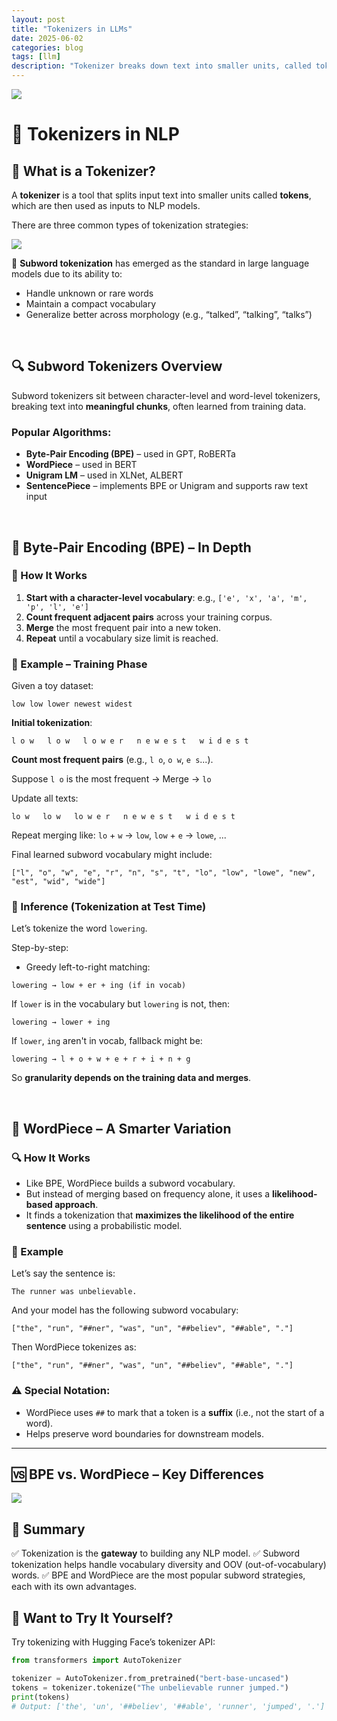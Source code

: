 ```yaml
---
layout: post
title: "Tokenizers in LLMs"
date: 2025-06-02
categories: blog
tags: [llm]
description: "Tokenizer breaks down text into smaller units, called tokens, which can be words, subwords, or even individual characters"
---
```


<img src="{{ '/poster/tokenizer.png' | relative_url }}">


# 🧠 Tokenizers in NLP

## 📍 What is a Tokenizer?

A **tokenizer** is a tool that splits input text into smaller units called **tokens**, which are then used as inputs to NLP models.

There are three common types of tokenization strategies:

<img src="{{ '/images/tokenizer_p1.png' | relative_url }}">

🔑 **Subword tokenization** has emerged as the standard in large language models due to its ability to:

* Handle unknown or rare words
* Maintain a compact vocabulary
* Generalize better across morphology (e.g., “talked”, “talking”, “talks”)


<br>


## 🔍 Subword Tokenizers Overview

Subword tokenizers sit between character-level and word-level tokenizers, breaking text into **meaningful chunks**, often learned from training data.

### Popular Algorithms:

* **Byte-Pair Encoding (BPE)** – used in GPT, RoBERTa
* **WordPiece** – used in BERT
* **Unigram LM** – used in XLNet, ALBERT
* **SentencePiece** – implements BPE or Unigram and supports raw text input


<br>


## 🔧 Byte-Pair Encoding (BPE) – In Depth

### 🧪 How It Works

1. **Start with a character-level vocabulary**: e.g., `['e', 'x', 'a', 'm', 'p', 'l', 'e']`
2. **Count frequent adjacent pairs** across your training corpus.
3. **Merge** the most frequent pair into a new token.
4. **Repeat** until a vocabulary size limit is reached.

### 🧾 Example – Training Phase

Given a toy dataset:

```
low low lower newest widest
```

**Initial tokenization**:

```
l o w   l o w   l o w e r   n e w e s t   w i d e s t
```

**Count most frequent pairs** (e.g., `l o`, `o w`, `e s`...).

Suppose `l o` is the most frequent → Merge → `lo`

Update all texts:

```
lo w   lo w   lo w e r   n e w e s t   w i d e s t
```

Repeat merging like: `lo` + `w` → `low`, `low` + `e` → `lowe`, ...

Final learned subword vocabulary might include:

```
["l", "o", "w", "e", "r", "n", "s", "t", "lo", "low", "lowe", "new", "est", "wid", "wide"]
```



### 🧰 Inference (Tokenization at Test Time)

Let’s tokenize the word `lowering`.

Step-by-step:

* Greedy left-to-right matching:

```
lowering → low + er + ing (if in vocab)
```

If `lower` is in the vocabulary but `lowering` is not, then:

```
lowering → lower + ing
```

If `lower`, `ing` aren't in vocab, fallback might be:

```
lowering → l + o + w + e + r + i + n + g
```

So **granularity depends on the training data and merges**.


<br>

## 🤖 WordPiece – A Smarter Variation

### 🔍 How It Works

* Like BPE, WordPiece builds a subword vocabulary.
* But instead of merging based on frequency alone, it uses a **likelihood-based approach**.
* It finds a tokenization that **maximizes the likelihood of the entire sentence** using a probabilistic model.

### 🧾 Example

Let’s say the sentence is:

```
The runner was unbelievable.
```

And your model has the following subword vocabulary:

```
["the", "run", "##ner", "was", "un", "##believ", "##able", "."]
```

Then WordPiece tokenizes as:

```
["the", "run", "##ner", "was", "un", "##believ", "##able", "."]
```

### ⚠️ Special Notation:

* WordPiece uses `##` to mark that a token is a **suffix** (i.e., not the start of a word).
* Helps preserve word boundaries for downstream models.

---

## 🆚 BPE vs. WordPiece – Key Differences

<img src="{{ '/images/tokenizer_p2.png' | relative_url }}">

## 🏁 Summary

✅ Tokenization is the **gateway** to building any NLP model.
✅ Subword tokenization helps handle vocabulary diversity and OOV (out-of-vocabulary) words.
✅ BPE and WordPiece are the most popular subword strategies, each with its own advantages.



## 🚀 Want to Try It Yourself?

Try tokenizing with Hugging Face’s tokenizer API:

```python
from transformers import AutoTokenizer

tokenizer = AutoTokenizer.from_pretrained("bert-base-uncased")
tokens = tokenizer.tokenize("The unbelievable runner jumped.")
print(tokens)
# Output: ['the', 'un', '##believ', '##able', 'runner', 'jumped', '.']
```
